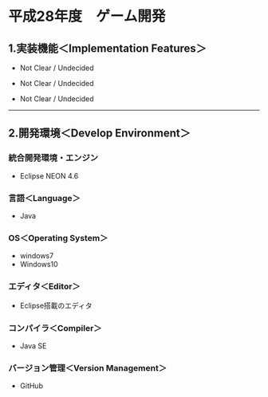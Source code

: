 # 平成28年度　ゲーム開発

## 1.実装機能＜Implementation Features＞
+ Not Clear / Undecided

+ Not Clear / Undecided

+ Not Clear / Undecided

***

## 2.開発環境＜Develop Environment＞
### 統合開発環境・エンジン
+ Eclipse NEON 4.6

### 言語＜Language＞
+ Java

### OS＜Operating System＞
+ windows7
+ Windows10

### エディタ＜Editor＞
+ Eclipse搭載のエディタ

### コンパイラ＜Compiler＞
+ Java SE

### バージョン管理＜Version Management＞
+ GitHub
